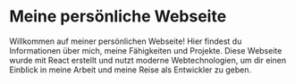 # Meine persönliche Webseite

Willkommen auf meiner persönlichen Webseite! Hier findest du Informationen über mich, meine Fähigkeiten und Projekte. Diese Webseite wurde mit React erstellt und nutzt moderne Webtechnologien, um dir einen Einblick in meine Arbeit und meine Reise als Entwickler zu geben.
